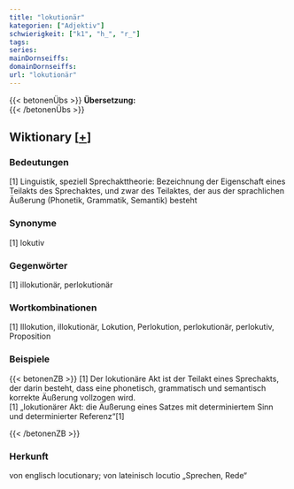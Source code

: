 ```yaml
---
title: "lokutionär"
kategorien: ["Adjektiv"]
schwierigkeit: ["k1", "h_", "r_"]
tags:
series:
mainDornseiffs:
domainDornseiffs:
url: "lokutionär"
---
```


{{< betonenÜbs >}}
**Übersetzung:**  
{{< /betonenÜbs >}}

## Wiktionary [[+](https://de.wiktionary.org/wiki/lokutionär)]

### Bedeutungen
[1] Linguistik, speziell Sprechakttheorie: Bezeichnung der Eigenschaft eines Teilakts des Sprechaktes, und zwar des Teilaktes, der aus der sprachlichen Äußerung (Phonetik, Grammatik, Semantik) besteht  

### Synonyme
[1] lokutiv  

### Gegenwörter
[1] illokutionär, perlokutionär  

### Wortkombinationen
[1] Illokution, illokutionär, Lokution, Perlokution, perlokutionär, perlokutiv, Proposition  

### Beispiele
{{< betonenZB >}}
[1] Der lokutionäre Akt ist der Teilakt eines Sprechakts, der darin besteht, dass eine phonetisch, grammatisch und semantisch korrekte Äußerung vollzogen wird.  
[1] „lokutionärer Akt: die Äußerung eines Satzes mit determiniertem Sinn und determinierter Referenz“[1]  

{{< /betonenZB >}}
### Herkunft
von englisch locutionary; von lateinisch locutio „Sprechen, Rede“  



